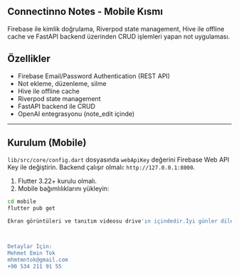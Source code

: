 ## Connectinno Notes - Mobile Kısmı

Firebase ile kimlik doğrulama, Riverpod state management, Hive ile offline cache ve FastAPI backend üzerinden CRUD işlemleri yapan not uygulaması.

## Özellikler

- Firebase Email/Password Authentication (REST API)
- Not ekleme, düzenleme, silme
- Hive ile offline cache
- Riverpod state management
- FastAPI backend ile CRUD
- OpenAI entegrasyonu (note_edit içinde)

---

## Kurulum (Mobile)

`lib/src/core/config.dart` dosyasında `webApiKey` değerini Firebase Web API Key ile değiştirin.
Backend çalışır olmalı: `http://127.0.0.1:8000`.

1. Flutter 3.22+ kurulu olmalı.
2. Mobile bağımlılıklarını yükleyin:

```bash
cd mobile
flutter pub get

Ekran görüntüleri ve tanıtım videosu drive'ın içindedir.İyi günler dilerim.



Detaylar İçin:
Mehmet Emin Tok
mhmtmntok@gmail.com
+90 534 211 91 55
```
